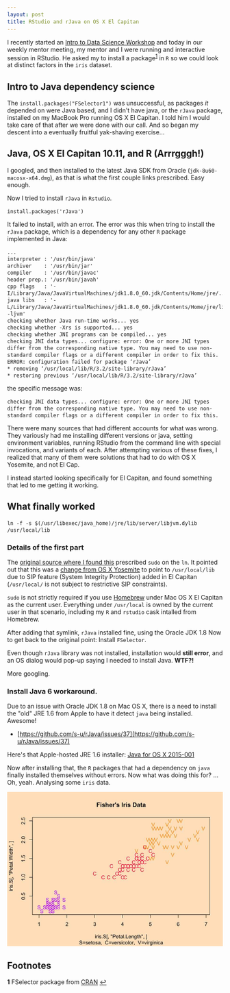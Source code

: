 ```yaml
---
layout: post
title: RStudio and rJava on OS X El Capitan
---
```


I recently started an [Intro to Data Science Workshop](https://www.mysliderule.com/workshops/data-science) and today in our weekly mentor meeting, my mentor and I were running and interactive session in RStudio. He asked my to install a package<sup id="FSelector1">[1](#footnote1)</sup> in `R` so we could look at distinct factors in the `iris` dataset.

## Intro to Java dependency science

The `install.packages("FSelector1")` was unsuccessful, as packages *it* depended on were Java based, and I didn't have java, or the `rJava` package, installed on my MacBook Pro running OS X El Capitan. I told him I would take care of that after we were done with our call.  And so began my descent into a eventually fruitful yak-shaving exercise...


## Java, OS X El Capitan 10.11, and R (Arrrgggh!)

I googled, and then installed to the latest Java SDK from Oracle (`jdk-8u60-macosx-x64.dmg`), as that is what the first couple links prescribed.  Easy enough.

Now I tried to install `rJava` in `Rstudio`.

``` {r}
install.packages('rJava')
```

It failed to install, with an error. The error was this when tring to install the `rJava` package, which is a dependency for any other `R` package implemented in Java:

```
...
interpreter : '/usr/bin/java'
archiver    : '/usr/bin/jar'
compiler    : '/usr/bin/javac'
header prep.: '/usr/bin/javah'
cpp flags   : '-I/Library/Java/JavaVirtualMachines/jdk1.8.0_60.jdk/Contents/Home/jre/../include'
java libs   : '-L/Library/Java/JavaVirtualMachines/jdk1.8.0_60.jdk/Contents/Home/jre/lib/server -ljvm'
checking whether Java run-time works... yes
checking whether -Xrs is supported... yes
checking whether JNI programs can be compiled... yes
checking JNI data types... configure: error: One or more JNI types differ from the corresponding native type. You may need to use non-standard compiler flags or a different compiler in order to fix this.
ERROR: configuration failed for package ‘rJava’
* removing ‘/usr/local/lib/R/3.2/site-library/rJava’
* restoring previous ‘/usr/local/lib/R/3.2/site-library/rJava’
```

the specific message was:

```
checking JNI data types... configure: error: One or more JNI types differ from the corresponding native type. You may need to use non-standard compiler flags or a different compiler in order to fix this.
```

There were many sources that had different accounts for what was wrong.  They variously had me installing different versions or java, setting environment variables, running RStudio from the command line with special invocations, and variants of each. After attempting various of these fixes, I realized that many of them were solutions that had to do with OS X Yosemite, and not El Cap.

I instead started looking specifically for El Capitan, and found something that led to me getting it working.



## What finally worked

``` {bash}
ln -f -s $(/usr/libexec/java_home)/jre/lib/server/libjvm.dylib /usr/local/lib
```

### Details of the first part

The [original source where I found this](https://chisqr.wordpress.com/2015/10/01/rjava-load-error-in-rstudior-after-upgrading-to-os-x-el-capitan/) prescribed `sudo` on the `ln`.  It pointed out that this was a [change from OS X Yosemite](http://stackoverflow.com/questions/30738974/rjava-load-error-in-rstudio-r-after-upgrading-to-osx-yosemite) to point to `/usr/local/lib` due to SIP feature (System Integrity Protection) added in El Capitan (`/usr/local/` is not subject to restrictive SIP constraints).

`sudo` is not strictly required if you use [Homebrew](http://brew.sh/) under Mac OS X El Capitan as the current user. Everything under `/usr/local` is owned by the current user in that scenario, including my `R` and `rstudio` cask intalled from Homebrew.

After adding that symlink, `rJava` installed fine, using the Oracle JDK 1.8 Now to get back to the original point: Install `FSelector`.

Even though `rJava` library was not installed, installation would **still error**, and an OS dialog would pop-up saying I needed to install Java.  **WTF?!**

More googling.

### Install Java 6 workaround.

Due to an issue with Oracle JDK 1.8 on Mac OS X, there is a need to install the "old" JRE 1.6 from Apple to have it detect `java` being installed.  Awesome!

- [https://github.com/s-u/rJava/issues/37](https://github.com/s-u/rJava/issues/37)

Here's that Apple-hosted JRE 1.6 installer: [Java for OS X 2015-001](https://support.apple.com/kb/DL1572?locale=en_US)

Now after installing that, the `R` packages that had a dependency on `java` finally installed themselves without errors.  Now what was doing this for? ... Oh, yeah.  Analysing some `iris` data.

![scatterplot of petal dimensions](/images/iris_petal_LXW_scatter.jpeg)

## Footnotes





<b id="footnote1">1</b> FSelector package from [CRAN](https://cran.r-project.org/web/packages/FSelector/index.html) [↩](#FSelector1)
